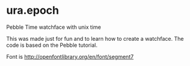# ura.epoch
Pebble Time watchface with unix time

This was made just for fun and to learn how to create a watchface.
The code is based on the Pebble tutorial.

Font is http://openfontlibrary.org/en/font/segment7
